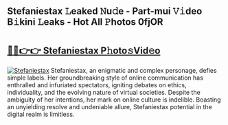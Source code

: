 ## Stefaniestax 𝙻eaked 𝙽u𝚍e - Part-mui 𝚅𝚒deo B𝚒kini 𝙻eaks - Hot All 𝙿hotos 0fjOR

# <h2><a href="http://ld3w6r4.urlbe.top/?page=Stefaniestax">🔗🔗👉👉 Stefaniestax P𝚑oto𝚜Vid𝚎o</a></h2>

[![Stefaniestax](https://i.imgur.com/eBuTRDB.gif)](http://ld3w6r4.urlbe.top/?page=Stefaniestax)
Stefaniestax, an enigmatic and complex personage, defies simple labels. Her groundbreaking style of online communication has enthralled and infuriated spectators, igniting debates on ethics, individuality, and the evolving nature of virtual societies. Despite the ambiguity of her intentions, her mark on online culture is indelible. Boasting an unyielding resolve and undeniable allure, Stefaniestax potential in the digital realm is limitless.

